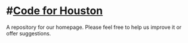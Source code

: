 #[Code for Houston](www.codeforhouston.com)
=======================================

A repository for our homepage. Please feel free to help us improve it or offer suggestions.
